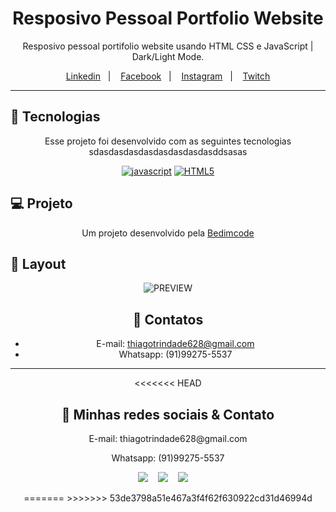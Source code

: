 <div align="center">
<h1 align="center"> Resposivo Pessoal Portfolio Website </h1>

<p>
Resposivo pessoal portifolio website usando HTML CSS e JavaScript | Dark/Light Mode.
</p>

<p align="center">
  <a href="https://www.linkedin.com/in/thiago-trindade-351892208/">Linkedin</a>&nbsp;&nbsp;&nbsp;|&nbsp;&nbsp;&nbsp;
  <a href="https://www.facebook.com/thiago.trindade.902">Facebook</a>&nbsp;&nbsp;&nbsp;|&nbsp;&nbsp;&nbsp;
  <a href="#-layout">Instagram</a>&nbsp;&nbsp;&nbsp;|&nbsp;&nbsp;&nbsp;
  <a href="#-layout">Twitch</a>
</p>

---

<div align="center">

<h2 align="left">🚀 Tecnologias </h2>

<p>Esse projeto foi desenvolvido com as seguintes tecnologias sdasdasdasdasdasdasdasdasddsasas</p>

[![javascript](https://img.shields.io/badge/JavaScript-323330?style=for-the-badge&logo=javascript&logoColor=F7DF1E)]()
 [![HTML5](https://img.shields.io/badge/HTML5-E34F26?style=for-the-badge&logo=html5&logoColor=white)]()

 <div>

<h2 align="left"> 💻 Projeto </h2>

Um projeto desenvolvido pela [Bedimcode](https://www.youtube.com/watch?v=27JtRAI3QO8)

<h2 align="left">🔖 Layout </h2>

<p align="center">
  <img alt="PREVIEW" src="https://uploaddeimagens.com.br/images/004/067/179/original/preview.png?1666192537">
</p>

## 📲 Contatos

- E-mail: thiagotrindade628@gmail.com
- Whatsapp: (91)99275-5537

---
<<<<<<< HEAD

<h2> 📲 Minhas redes sociais & Contato </h2>

<div align="center">

<p> E-mail: thiagotrindade628@gmail.com

Whatsapp: (91)99275-5537 
</p>
  
  [![](https://img.shields.io/badge/Facebook-1877F2?style=for-the-badge&logo=facebook&logoColor=white)](https://www.facebook.com/thiago.trindade.902/)&nbsp;&nbsp;&nbsp;
  [![](https://img.shields.io/badge/LinkedIn-0077B5?style=for-the-badge&logo=linkedin&logoColor=white)]()&nbsp;&nbsp;&nbsp;
  [![](https://img.shields.io/badge/Instagram-E4405F?style=for-the-badge&logo=instagram&logoColor=white)]()&nbsp;&nbsp;&nbsp;
  [![]()]()
 
</div>

<div>
=======
>>>>>>> 53de3798a51e467a3f4f62f630922cd31d46994d
